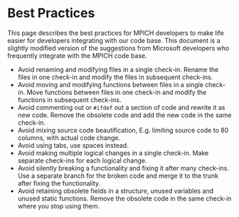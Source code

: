 # Best Practices

This page describes the best practices for MPICH developers to make life
easier for developers integrating with our code base. This document is a
slightly modified version of the suggestions from Microsoft developers
who frequently integrate with the MPICH code base.

  - Avoid renaming and modifying files in a single check-in. Rename the
    files in one check-in and modify the files in subsequent check-ins.
  - Avoid moving and modifying functions between files in a single
    check-in. Move functions between files in one check-in and modify
    the functions in subsequent check-ins.
  - Avoid commenting out or `#ifdef` out a section of code and rewrite
    it as new code. Remove the obsolete code and add the new code in the
    same check-in.
  - Avoid mixing source code beautification, E.g. limiting source code
    to 80 columns, with actual code change.
  - Avoid using tabs, use spaces instead.
  - Avoid making multiple logical changes in a single check-in. Make
    separate check-ins for each logical change.
  - Avoid silently breaking a functionality and fixing it after many
    check-ins. Use a separate branch for the broken code and merge it to
    the trunk after fixing the functionality.
  - Avoid retaining obsolete fields in a structure, unused variables and
    unused static functions. Remove the obsolete code in the same
    check-in where you stop using them.
